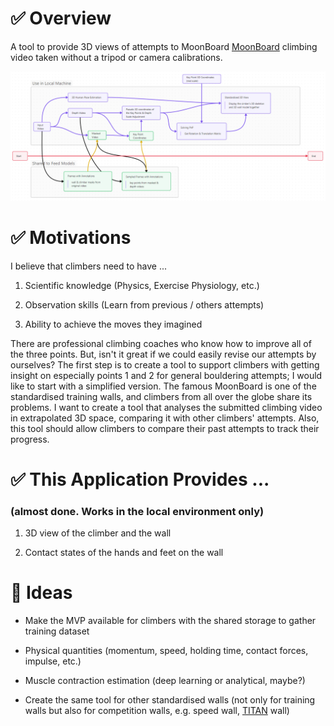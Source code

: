 # ✅ Overview

A tool to provide 3D views of attempts to MoonBoard [MoonBoard](https://moonclimbing.com/moonboard) climbing video taken without a tripod or camera calibrations.

![mind map](ideas.png)

# ✅ Motivations

I believe that climbers need to have ...

1. Scientific knowledge (Physics, Exercise Physiology, etc.)

2. Observation skills (Learn from previous / others attempts)

3. Ability to achieve the moves they imagined

There are professional climbing coaches who know how to improve all of the three points. But, isn't it great if we could easily revise our attempts by ourselves? The first step is to create a tool to support climbers with getting insight on especially points 1 and 2 for general bouldering attempts; I would like to start with a simplified version. The famous MoonBoard is one of the standardised training walls, and climbers from all over the globe share its problems. I want to create a tool that analyses the submitted climbing video in extrapolated 3D space, comparing it with other climbers' attempts. Also, this tool should allow climbers to compare their past attempts to track their progress.

# ✅ This Application Provides ... 

### (almost done. Works in the local environment only)

1. 3D view of the climber and the wall

2. Contact states of the hands and feet on the wall

# 🚀 Ideas

- Make the MVP available for climbers with the shared storage to gather training dataset

- Physical quantities (momentum, speed, holding time, contact forces, impulse, etc.)

- Muscle contraction estimation (deep learning or analytical, maybe?)

- Create the same tool for other standardised walls (not only for training walls but also for competition walls, e.g. speed wall, [TITAN](https://epclimbing.com/en/products/boulder-titan-ifsc-official) wall)